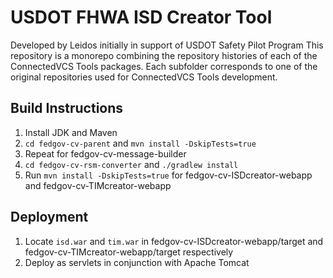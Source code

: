 # USDOT FHWA ISD Creator Tool
Developed by Leidos initially in support of USDOT Safety Pilot Program
This repository is a monorepo combining the repository histories of each of the 
ConnectedVCS Tools packages. Each subfolder corresponds to one of the original 
repositories used for ConnectedVCS Tools development.

## Build Instructions
1. Install JDK and Maven
2. `cd fedgov-cv-parent` and `mvn install -DskipTests=true`
3. Repeat for  fedgov-cv-message-builder
4. `cd fedgov-cv-rsm-converter` and `./gradlew install`
5. Run `mvn install -DskipTests=true` for  fedgov-cv-ISDcreator-webapp and fedgov-cv-TIMcreator-webapp

## Deployment
1. Locate `isd.war` and `tim.war` in fedgov-cv-ISDcreator-webapp/target and fedgov-cv-TIMcreator-webapp/target respectively
2. Deploy as servlets in conjunction with Apache Tomcat


